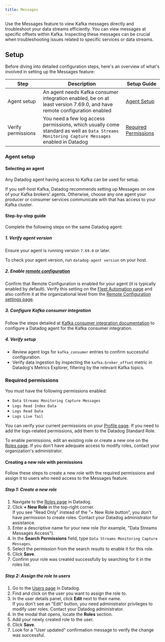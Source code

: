 ```yaml
---
title: Messages
---
```


Use the Messages feature to view Kafka messages directly and troubleshoot your data streams efficiently. You can view messages at specific offsets within Kafka. Inspecting these messages can be crucial when troubleshooting issues related to specific services or data streams.

## Setup
Before diving into detailed configuration steps, here's an overview of what's involved in setting up the Messages feature:

| Step               | Description                                                                                                                                       | Setup Guide              |
|--------------------|---------------------------------------------------------------------------------------------------------------------------------------------------|---------------------------|
| Agent setup        | An agent needs Kafka consumer integration enabled, be on at least version 7.69.0, and have remote configuration enabled                           | [Agent Setup][1]          |
| Verify permissions | You need a few log access permissions, which usually come standard as well as `Data Streams Monitoring Capture Messages` enabled in Datadog     | [Required Permissions][2] |


### Agent setup

#### Selecting an agent
Any Datadog agent having access to Kafka can be used for setup.

If you self-host Kafka, Datadog recommends setting up Messages on one of your Kafka brokers' agents. Otherwise, choose any one agent your producer or consumer services communicate with that has access to your Kafka cluster.

#### Step-by-step guide

Complete the following steps on the same Datadog agent:

##### 1. Verify agent version

Ensure your agent is running version `7.69.0` or later.

To check your agent version, run `datadog-agent version` on your host.

##### 2. Enable [remote configuration][3]

Confirm that Remote Configuration is enabled for your agent (it is typically enabled by default). Verify this setting on the [Fleet Automation page][4] and also confirm it at the organizational level from the [Remote Configuration settings page][5].

##### 3. Configure Kafka consumer integration

Follow the steps detailed at [Kafka consumer integration documentation][6] to configure a Datadog agent for the Kafka consumer integration.

##### 4. Verify setup

* Review agent logs for `kafka_consumer` entries to confirm successful configuration.
* Verify data ingestion by inspecting the `kafka.broker_offset` metric in Datadog's Metrics Explorer, filtering by the relevant Kafka topics.


### Required permissions

You must have the following permissions enabled:

* `Data Streams Monitoring Capture Messages`
* `Logs Read Index Data`
* `Logs Read Data`
* `Logs Live Tail`

You can verify your current permissions on your [Profile page][7]. If you need to add the logs-related permissions, add them to the Datadog Standard Role.

To enable permissions, edit an existing role or create a new one on the [Roles page][8]. If you don't have adequate access to modify roles, contact your organization's administrator.

#### Creating a new role with permissions
Follow these steps to create a new role with the required permissions and assign it to users who need access to the Messages feature.

##### Step 1: Create a new role

1. Navigate to the [Roles page][8] in Datadog.
2. Click **+ New Role** in the top-right corner.
   <div class="alert alert-info">
   If you see "Read Only" instead of the "+ New Role button", you don't have permission to create roles. Contact your Datadog administrator for assistance.
   </div>
3. Enter a descriptive name for your new role (for example, "Data Streams Messages Access").
4. In the **Search Permissions** field, type `Data Streams Monitoring Capture Messages`.
5. Select the permission from the search results to enable it for this role.
6. Click **Save**.
7. Confirm your role was created successfully by searching for it in the roles list.

##### Step 2: Assign the role to users

1. Go to the [Users page][9] in Datadog.
2. Find and click on the user you want to assign the role to.
3. In the user details panel, click **Edit** next to their name.
   <div class="alert alert-info">
   If you don't see an "Edit" button, you need administrator privileges to modify user roles. Contact your Datadog administrator.
   </div>
4. In the modal that opens, locate the **Roles** section.
5. Add your newly created role to the user.
6. Click **Save**.
7. Look for a "User updated" confirmation message to verify the change was successful.

[1]: #agent-setup
[2]: #required-permissions
[3]: /agent/remote_config
[4]: https://app.datadoghq.com/fleet
[5]: https://app.datadoghq.com/organization-settings/remote-config
[6]: /integrations/kafka-consumer/?tab=host#setup
[7]: https://app.datadoghq.com/personal-settings/profile
[8]: https://app.datadoghq.com/organization-settings/roles
[9]: https://app.datadoghq.com/organization-settings/users
